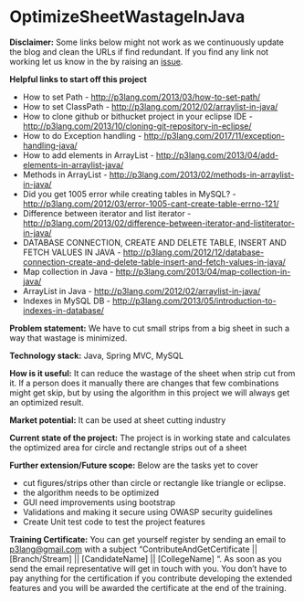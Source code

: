 # OptimizeSheetWastageInJava

**Disclaimer:** Some links below might not work as we continuously update the blog and clean the URLs if find redundant. If you find any link not working let us know in the by raising an <a href="https://github.com/p3lang-developers/OptimizeSheetWastageInJava/issues">issue</a>.

**Helpful links to start off this project**
* How to set Path - http://p3lang.com/2013/03/how-to-set-path/
* How to set ClassPath - http://p3lang.com/2012/02/arraylist-in-java/
* How to clone github or bithucket project in your eclipse IDE - http://p3lang.com/2013/10/cloning-git-repository-in-eclipse/
* How to do Exception handling - http://p3lang.com/2017/11/exception-handling-java/
* How to add elements in ArrayList - http://p3lang.com/2013/04/add-elements-in-arraylist-java/
* Methods in ArrayList - http://p3lang.com/2013/02/methods-in-arraylist-in-java/
* Did you get 1005 error while creating tables in MySQL? - http://p3lang.com/2012/03/error-1005-cant-create-table-errno-121/
* Difference between iterator and list iterator - http://p3lang.com/2013/02/difference-between-iterator-and-listiterator-in-java/
* DATABASE CONNECTION, CREATE AND DELETE TABLE, INSERT AND FETCH VALUES IN JAVA - http://p3lang.com/2012/12/database-connection-create-and-delete-table-insert-and-fetch-values-in-java/
* Map collection in Java - http://p3lang.com/2013/04/map-collection-in-java/
* ArrayList in Java - http://p3lang.com/2012/02/arraylist-in-java/
* Indexes in MySQL DB - http://p3lang.com/2013/05/introduction-to-indexes-in-database/


**Problem statement:** We have to cut small strips from a big sheet in such a way that wastage is minimized.

**Technology stack:** Java, Spring MVC, MySQL

**How is it useful:** It can reduce the wastage of the sheet when strip cut from it. If a person does it manually there are changes that few combinations might get skip, but by using the algorithm in this project we will always get an optimized result.

**Market potential:** It can be used at sheet cutting industry

**Current state of the project:** The project is in working state and calculates the optimized area for circle and rectangle strips out of a sheet

**Further extension/Future scope:** Below are the tasks yet to cover
* cut figures/strips other than circle or rectangle like triangle or eclipse.
* the algorithm needs to be optimized
* GUI need improvements using bootstrap
* Validations and making it secure using OWASP security guidelines
* Create Unit test code to test the project features

**Training Certificate:**
You can get yourself register by sending an email to p3lang@gmail.com with a subject “ContributeAndGetCertificate || [Branch/Stream] || [CandidateName] || [CollegeName] “.
As soon as you send the email representative will get in touch with you.
You don’t have to pay anything for the certification if you contribute developing the extended features and you will be awarded the certificate at the end of the training.

